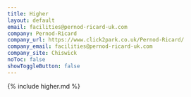 ```yaml
---
title: Higher
layout: default
email: facilities@pernod-ricard-uk.com
company: Pernod-Ricard
company_url: https://www.click2park.co.uk/Pernod-Ricard/
company_email: facilities@pernod-ricard-uk.com
company_site: Chiswick
noToc: false
showToggleButton: false
---
```


{% include higher.md %}
